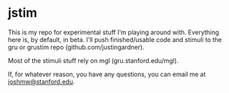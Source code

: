 # jstim

This is my repo for experimental stuff I'm playing around with. Everything here is, by default, in beta. I'll push finished/usable code and stimuli to the gru or grustim repo (github.com/justingardner). 

Most of the stimuli stuff rely on mgl (gru.stanford.edu/mgl).

If, for whatever reason, you have any questions, you can email me at joshmw@stanford.edu.
